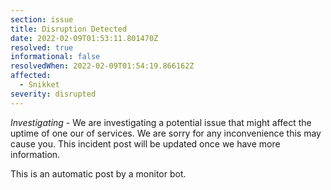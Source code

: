```yaml
---
section: issue
title: Disruption Detected
date: 2022-02-09T01:53:11.801470Z
resolved: true
informational: false
resolvedWhen: 2022-02-09T01:54:19.866162Z
affected:
  - Snikket
severity: disrupted
---
```

*Investigating* - We are investigating a potential issue that might affect the uptime of one our of services. We are sorry for any inconvenience this may cause you. This incident post will be updated once we have more information.

This is an automatic post by a monitor bot.
        